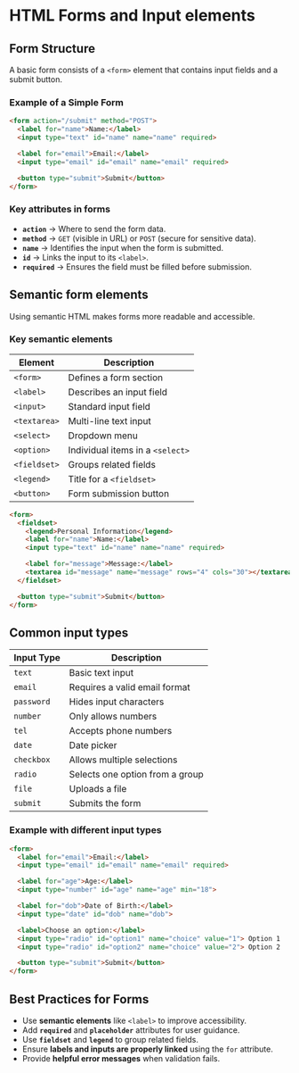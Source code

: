 # HTML Forms and Input elements

## Form Structure
A basic form consists of a `<form>` element that contains input fields and a submit button.

### Example of a Simple Form

```html
<form action="/submit" method="POST">
  <label for="name">Name:</label>
  <input type="text" id="name" name="name" required>

  <label for="email">Email:</label>
  <input type="email" id="email" name="email" required>

  <button type="submit">Submit</button>
</form>
```

### **Key attributes in forms**
- **`action`** → Where to send the form data.
- **`method`** → `GET` (visible in URL) or `POST` (secure for sensitive data).
- **`name`** → Identifies the input when the form is submitted.
- **`id`** → Links the input to its `<label>`.
- **`required`** → Ensures the field must be filled before submission.


## Semantic form elements

Using semantic HTML makes forms more readable and accessible.

### **Key semantic elements**
| Element      | Description                      |
| ------------ | -------------------------------- |
| `<form>`     | Defines a form section           |
| `<label>`    | Describes an input field         |
| `<input>`    | Standard input field             |
| `<textarea>` | Multi-line text input            |
| `<select>`   | Dropdown menu                    |
| `<option>`   | Individual items in a `<select>` |
| `<fieldset>` | Groups related fields            |
| `<legend>`   | Title for a `<fieldset>`         |
| `<button>`   | Form submission button           |

```html
<form>
  <fieldset>
    <legend>Personal Information</legend>
    <label for="name">Name:</label>
    <input type="text" id="name" name="name" required>

    <label for="message">Message:</label>
    <textarea id="message" name="message" rows="4" cols="30"></textarea>
  </fieldset>

  <button type="submit">Submit</button>
</form>
```

## Common input types
| Input Type | Description                     |
| ---------- | ------------------------------- |
| `text`     | Basic text input                |
| `email`    | Requires a valid email format   |
| `password` | Hides input characters          |
| `number`   | Only allows numbers             |
| `tel`      | Accepts phone numbers           |
| `date`     | Date picker                     |
| `checkbox` | Allows multiple selections      |
| `radio`    | Selects one option from a group |
| `file`     | Uploads a file                  |
| `submit`   | Submits the form                |

### Example with different input types

```html
<form>
  <label for="email">Email:</label>
  <input type="email" id="email" name="email" required>

  <label for="age">Age:</label>
  <input type="number" id="age" name="age" min="18">

  <label for="dob">Date of Birth:</label>
  <input type="date" id="dob" name="dob">

  <label>Choose an option:</label>
  <input type="radio" id="option1" name="choice" value="1"> Option 1
  <input type="radio" id="option2" name="choice" value="2"> Option 2

  <button type="submit">Submit</button>
</form>
```

## Best Practices for Forms
- Use **semantic elements** like `<label>` to improve accessibility.  
- Add **`required`** and **`placeholder`** attributes for user guidance.  
- Use **`fieldset`** and **`legend`** to group related fields.  
- Ensure **labels and inputs are properly linked** using the `for` attribute.  
- Provide **helpful error messages** when validation fails.  

